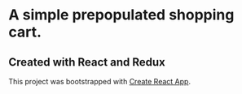 # A simple prepopulated shopping cart.

## Created with React and Redux

This project was bootstrapped with [Create React App](https://github.com/facebookincubator/create-react-app).

